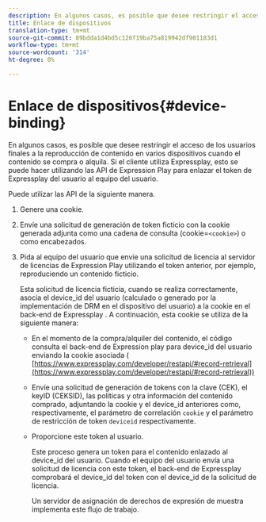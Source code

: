 ```yaml
---
description: En algunos casos, es posible que desee restringir el acceso de los usuarios finales a la reproducción de contenido en varios dispositivos cuando el contenido se compra o alquila. Si el cliente utiliza Expressplay, esto se puede hacer utilizando las API de Expression Play para enlazar el token de Expressplay del usuario al equipo del usuario.
title: Enlace de dispositivos
translation-type: tm+mt
source-git-commit: 89bdda1d4bd5c126f19ba75a819942df901183d1
workflow-type: tm+mt
source-wordcount: '314'
ht-degree: 0%

---
```



# Enlace de dispositivos{#device-binding}

En algunos casos, es posible que desee restringir el acceso de los usuarios finales a la reproducción de contenido en varios dispositivos cuando el contenido se compra o alquila. Si el cliente utiliza Expressplay, esto se puede hacer utilizando las API de Expression Play para enlazar el token de Expressplay del usuario al equipo del usuario.

Puede utilizar las API de la siguiente manera.

1. Genere una cookie.
1. Envíe una solicitud de generación de token ficticio con la cookie generada adjunta como una cadena de consulta (cookie=`<cookie>`) o como encabezados.
1. Pida al equipo del usuario que envíe una solicitud de licencia al servidor de licencias de Expression Play utilizando el token anterior, por ejemplo, reproduciendo un contenido ficticio.

   Esta solicitud de licencia ficticia, cuando se realiza correctamente, asocia el device_id del usuario (calculado o generado por la implementación de DRM en el dispositivo del usuario) a la cookie en el back-end de Expressplay . A continuación, esta cookie se utiliza de la siguiente manera:

   * En el momento de la compra/alquiler del contenido, el código consulta el back-end de Expression play para device_id del usuario enviando la cookie asociada ( [https://www.expressplay.com/developer/restapi/#record-retrieval](https://www.expressplay.com/developer/restapi/#record-retrieval))
   * Envíe una solicitud de generación de tokens con la clave (CEK), el keyID (CEKSID), las políticas y otra información del contenido comprado, adjuntando la cookie y el device_id anteriores como, respectivamente, el parámetro de correlación `cookie` y el parámetro de restricción de token `deviceid` respectivamente.

   * Proporcione este token al usuario.

      Este proceso genera un token para el contenido enlazado al device_id del usuario. Cuando el equipo del usuario envía una solicitud de licencia con este token, el back-end de Expressplay comprobará el device_id del token con el device_id de la solicitud de licencia.

      Un servidor de asignación de derechos de expresión de muestra implementa este flujo de trabajo.
